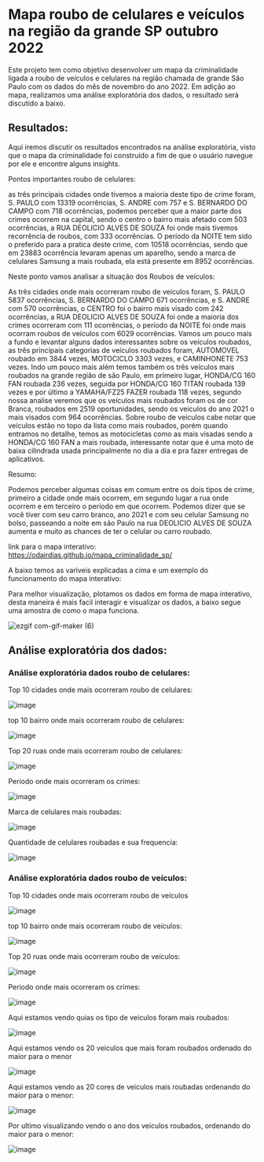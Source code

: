 # Mapa roubo de celulares e veículos na região da grande SP outubro 2022

Este projeto tem como objetivo desenvolver um mapa da criminalidade ligada a roubo de veículos e celulares na região chamada de grande São Paulo
com os dados do mês de novembro do ano 2022. Em adição ao mapa, realizamos uma análise exploratória dos dados, o resultado será discutido a baixo.

## Resultados: 
Aqui iremos discutir os resultados encontrados na análise exploratória, visto que o mapa da criminalidade foi construído a fim de que
o usuário navegue por ele e encontre alguns insights. 

Pontos importantes roubo de celulares: 

as três principais cidades onde tivemos a maioria deste tipo de crime foram, 
S. PAULO com 13319 ocorrências, S. ANDRE com 757 e S. BERNARDO DO CAMPO com 718 ocorrências, podemos perceber que a maior parte dos crimes ocorrem na capital, sendo o centro o bairro mais afetado com 503 ocorrências, a RUA DEOLICIO ALVES DE SOUZA   foi onde mais tivemos recorrência de roubos, com 333 ocorrências. O período da NOITE tem sido o preferido para a pratica deste crime, com 10518 ocorrências, sendo que em 23883 ocorrência levaram apenas um aparelho, sendo a marca de celulares Samsung a mais roubada, ela está presente em 8952 ocorrências.

Neste ponto vamos analisar a situação dos Roubos de veículos: 

As três cidades onde mais ocorreram roubo de veículos foram, S. PAULO 5837 ocorrências, S. BERNARDO DO CAMPO 671 ocorrências, e S. ANDRE com 570 ocorrências, o CENTRO foi o bairro mais visado com 242 ocorrências, a RUA DEOLICIO ALVES DE SOUZA foi onde a maioria dos crimes ocorreram com 111 ocorrências, o período da NOITE foi onde mais ocorram roubos de veículos com 6029 ocorrências. Vamos um pouco mais a fundo e levantar alguns dados interessantes sobre os veículos roubados, as três principais categorias de veículos roubados foram, AUTOMOVEL roubado em 3844 vezes, MOTOCICLO  3303 vezes, e CAMINHONETE 753 vezes. Indo um pouco mais além temos também os três veículos mais roubados na grande região de são Paulo, em primeiro lugar, HONDA/CG 160 FAN roubada 236 vezes, seguida por HONDA/CG 160 TITAN roubada 139 vezes e por último a YAMAHA/FZ25 FAZER roubada 118 vezes, segundo nossa analise veremos que os veículos mais roubados foram os de cor Branca, roubados em 2519 oportunidades, sendo os veículos do ano 2021 o mais visados com 964 ocorrências. Sobre roubo de veículos cabe notar que veículos estão no topo da lista como mais roubados, porém quando entramos no detalhe, temos as motocicletas como as mais visadas sendo a HONDA/CG 160 FAN a mais roubada, interessante notar que é uma moto de baixa cilindrada usada principalmente no dia a dia e pra fazer entregas de aplicativos. 

Resumo: 

Podemos perceber algumas coisas em comum entre os dois tipos de crime, primeiro a cidade onde mais ocorrem, em segundo lugar a rua onde ocorrem e em terceiro o período em que ocorrem. Podemos dizer que se você tiver com seu carro branco, ano 2021 e com seu celular Samsung no bolso, passeando a noite em são Paulo na rua DEOLICIO ALVES DE SOUZA aumenta e muito as chances de ter o celular ou carro roubado.


link para o mapa interativo: https://odairdias.github.io/mapa_criminalidade_sp/


A baixo temos as variveis explicadas a cima e um exemplo do funcionamento do mapa interativo: 

Para melhor visualização, plotamos os dados em forma de mapa interativo, desta maneira é mais facil 
interagir e visualizar os dados, a baixo segue uma amostra de como o mapa funciona.

![ezgif com-gif-maker (6)](https://user-images.githubusercontent.com/117185803/210433221-d907168c-6f88-4d89-8277-32239386b009.gif)

## Análise exploratória dos dados: 
### Análise exploratória dados roubo de celulares:

Top 10 cidades onde mais ocorreram roubo de celulares:

![image](https://user-images.githubusercontent.com/117185803/210433485-db8bfb44-e67e-4b00-8f6d-3307c8e16933.png)

top 10 bairro onde mais ocorreram roubo de celulares:

![image](https://user-images.githubusercontent.com/117185803/210433624-5b87bcec-bfac-4b21-a66f-f9f00b9a26bd.png)

Top 20 ruas onde mais ocorreram roubo de celulares:

![image](https://user-images.githubusercontent.com/117185803/210433765-1c8323a4-7b2c-4a91-89c9-8b8945aa0b11.png)

Periodo onde mais ocorreram os crimes:

![image](https://user-images.githubusercontent.com/117185803/210433923-f142f411-9623-4137-8932-dce86235188a.png)

Marca de celulares mais roubadas:

![image](https://user-images.githubusercontent.com/117185803/210434039-006d8123-0e05-43b0-bf6c-1095704af8a9.png)

Quantidade de celulares roubadas e sua frequencia:

![image](https://user-images.githubusercontent.com/117185803/210434215-54f0f369-3441-42c9-a1e1-efe5d450b0f7.png)

### Análise exploratória dados roubo de veículos:

Top 10 cidades onde mais ocorreram roubo de veículos

![image](https://user-images.githubusercontent.com/117185803/210434489-d1f7400f-1bcd-4048-b717-6324020d6e4b.png)

top 10 bairro onde mais ocorreram roubo de veículos:

![image](https://user-images.githubusercontent.com/117185803/210434665-ebbfc9f8-f338-4422-9039-9a19467390dd.png)

Top 20 ruas onde mais ocorreram roubo de veículos:

![image](https://user-images.githubusercontent.com/117185803/210434763-d4dc54e0-573c-4e24-a9a4-351999fb59a3.png)

Periodo onde mais ocorreram os crimes:

![image](https://user-images.githubusercontent.com/117185803/210434853-52eb0e92-3b89-4f5c-afe9-0237809598a7.png)

Aqui estamos vendo quias os tipo de veículos foram mais roubados:

![image](https://user-images.githubusercontent.com/117185803/210435146-0dc401fe-7d9d-4d27-9715-73e2605dec1b.png)

Aqui estamos vendo os 20 veiculos que mais foram roubados ordenado do maior para o menor 

![image](https://user-images.githubusercontent.com/117185803/210435413-41ea407b-587e-49fe-a132-17f0d82b4c66.png)

Aqui estamos vendo as 20 cores de veiculos mais roubadas ordenando do maior para o menor:

![image](https://user-images.githubusercontent.com/117185803/210435591-158aee19-8e02-49a1-8cae-3c218aaf9209.png)

Por ultimo visualizando vendo o ano dos veiculos roubados, ordenando do maior para o menor:

![image](https://user-images.githubusercontent.com/117185803/210435829-bec59422-a902-4565-b51a-70570e9a19c8.png)





